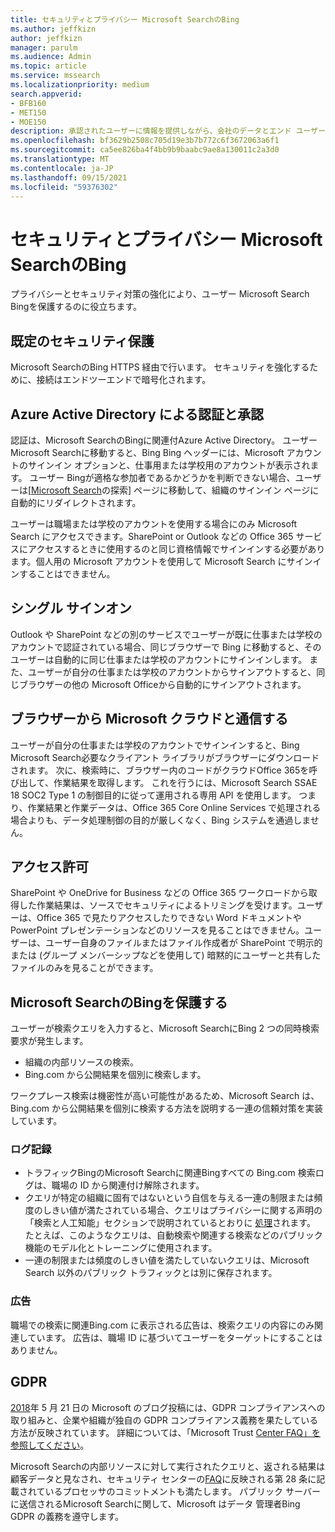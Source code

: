 ```yaml
---
title: セキュリティとプライバシー Microsoft SearchのBing
ms.author: jeffkizn
author: jeffkizn
manager: parulm
ms.audience: Admin
ms.topic: article
ms.service: mssearch
ms.localizationpriority: medium
search.appverid:
- BFB160
- MET150
- MOE150
description: 承認されたユーザーに情報を提供しながら、会社のデータとエンド ユーザーを保護し、Microsoft SearchをBing
ms.openlocfilehash: bf3629b2508c705d19e3b7b772c6f3672063a6f1
ms.sourcegitcommit: ca5ee826ba4f4bb9b9baabc9ae8a130011c2a3d0
ms.translationtype: MT
ms.contentlocale: ja-JP
ms.lasthandoff: 09/15/2021
ms.locfileid: "59376302"
---
```

# <a name="security-and-privacy-for-microsoft-search-in-bing"></a>セキュリティとプライバシー Microsoft SearchのBing

プライバシーとセキュリティ対策の強化により、ユーザー Microsoft Search Bingを保護するのに役立ちます。

## <a name="secure-by-default"></a>既定のセキュリティ保護

Microsoft SearchのBing HTTPS 経由で行います。 セキュリティを強化するために、接続はエンドツーエンドで暗号化されます。
  
## <a name="authentication-and-authorization-with-azure-active-directory"></a>Azure Active Directory による認証と承認

認証は、Microsoft SearchのBingに関連付Azure Active Directory。 ユーザー Microsoft Searchに移動すると、Bing Bing ヘッダーには、Microsoft アカウントのサインイン オプションと、仕事用または学校用のアカウントが表示されます。 ユーザー Bingが適格な参加者であるかどうかを判断できない場合、ユーザーは[[Microsoft Search](https://www.bing.com/business/explore)の探索] ページに移動して、組織のサインイン ページに自動的にリダイレクトされます。

ユーザーは職場または学校のアカウントを使用する場合にのみ Microsoft Search にアクセスできます。SharePoint or Outlook などの Office 365 サービスにアクセスするときに使用するのと同じ資格情報でサインインする必要があります。個人用の Microsoft アカウントを使用して Microsoft Search にサインインすることはできません。

## <a name="single-sign-on"></a>シングル サインオン

Outlook や SharePoint などの別のサービスでユーザーが既に仕事または学校のアカウントで認証されている場合、同じブラウザーで Bing に移動すると、そのユーザーは自動的に同じ仕事または学校のアカウントにサインインします。 また、ユーザーが自分の仕事または学校のアカウントからサインアウトすると、同じブラウザーの他の Microsoft Officeから自動的にサインアウトされます。
  
## <a name="communicates-with-the-microsoft-cloud-from-the-browser"></a>ブラウザーから Microsoft クラウドと通信する

ユーザーが自分の仕事または学校のアカウントでサインインすると、Bing Microsoft Search必要なクライアント ライブラリがブラウザーにダウンロードされます。 次に、検索時に、ブラウザー内のコードがクラウドOffice 365を呼び出して、作業結果を取得します。 これを行うには、Microsoft Search SSAE 18 SOC2 Type 1 の制御目的に従って運用される専用 API を使用します。 つまり、作業結果と作業データは、Office 365 Core Online Services で処理される場合よりも、データ処理制御の目的が厳しくなく、Bing システムを通過しません。
  
## <a name="permissions"></a>アクセス許可

SharePoint や OneDrive for Business などの Office 365 ワークロードから取得した作業結果は、ソースでセキュリティによるトリミングを受けます。ユーザーは、Office 365 で見たりアクセスしたりできない Word ドキュメントや PowerPoint プレゼンテーションなどのリソースを見ることはできません。ユーザーは、ユーザー自身のファイルまたはファイル作成者が SharePoint で明示的または (グループ メンバーシップなどを使用して) 暗黙的にユーザーと共有したファイルのみを見ることができます。

## <a name="microsoft-search-in-bing-protects-workplace-searches"></a>Microsoft SearchのBingを保護する

ユーザーが検索クエリを入力すると、Microsoft SearchにBing 2 つの同時検索要求が発生します。

- 組織の内部リソースの検索。
- Bing.com から公開結果を個別に検索します。

ワークプレース検索は機密性が高い可能性があるため、Microsoft Search は、Bing.com から公開結果を個別に検索する方法を説明する一連の信頼対策を実装しています。

### <a name="logging"></a>ログ記録

- トラフィックBingのMicrosoft Searchに関連Bingすべての Bing.com 検索ログは、職場の ID から関連付け解除されます。
- クエリが特定の組織に固有ではないという自信を与える一連の制限または頻度のしきい値が満たされている場合、クエリはプライバシーに関する声明の「検索と人工知能」セクションで説明されているとおりに [処理](https://privacy.microsoft.com/privacystatement)されます。 たとえば、このようなクエリは、自動検索や関連する検索などのパブリック機能のモデル化とトレーニングに使用されます。
- 一連の制限または頻度のしきい値を満たしていないクエリは、Microsoft Search 以外のパブリック トラフィックとは別に保存されます。

### <a name="advertising"></a>広告

職場での検索に関連Bing.com に表示される広告は、検索クエリの内容にのみ関連しています。 広告は、職場 ID に基づいてユーザーをターゲットにすることはありません。

## <a name="gdpr"></a>GDPR

[2018](https://blogs.microsoft.com/on-the-issues/2018/05/21/microsofts-commitment-to-gdpr-privacy-and-putting-customers-in-control-of-their-own-data/)年 5 月 21 日の Microsoft のブログ投稿には、GDPR コンプライアンスへの取り組みと、企業や組織が独自の GDPR コンプライアンス義務を果たしている方法が反映されています。 詳細については、「Microsoft Trust [Center FAQ」を参照してください](https://www.microsoft.com/trustcenter/privacy/gdpr/gdpr-faqs)。

Microsoft Searchの内部リソースに対して実行されたクエリと、返される結果は顧客データと見なされ、セキュリティ センターの[FAQ](https://www.microsoft.com/trustcenter/privacy/gdpr/gdpr-faqs)に反映される第 28 条に記載されているプロセッサのコミットメントも満たします。 パブリック サーバーに送信されるMicrosoft Searchに関して、Microsoft はデータ 管理者Bing GDPR の義務を遵守します。
